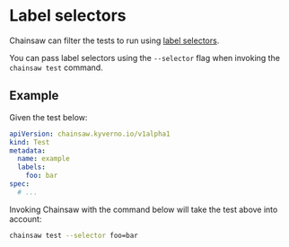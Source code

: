 # Label selectors

Chainsaw can filter the tests to run using [label selectors](https://kubernetes.io/docs/concepts/overview/working-with-objects/labels/#label-selectors).

You can pass label selectors using the `--selector` flag when invoking the `chainsaw test` command.

## Example

Given the test below:

```yaml
apiVersion: chainsaw.kyverno.io/v1alpha1
kind: Test
metadata:
  name: example
  labels:
    foo: bar
spec:
  # ...
```

Invoking Chainsaw with the command below will take the test above into account:

```bash
chainsaw test --selector foo=bar
```
